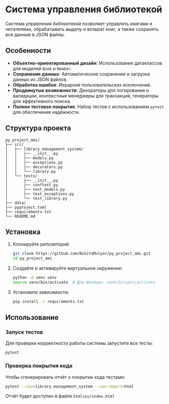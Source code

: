 # Система управления библиотекой

Система управления библиотекой позволяет управлять книгами и читателями, обрабатывать 
выдачу и возврат книг, а также сохранять все данные в JSON файлы.

## Особенности

- **Объектно-ориентированный дизайн**: Использование датаклассов для моделей `Book` и `Member`.
- **Сохранение данных**: Автоматические сохранение и загрузка данных из JSON файлов.
- **Обработка ошибок**: Иерархия пользовательских исключений.
- **Продвинутые возможности**: Декораторы для логирования и валидации, контекстные менеджеры для транзакций, генераторы для эффективного поиска.
- **Полное тестовое покрытие**: Набор тестов с использованием `pytest` для обеспечения надёжности.

## Структура проекта

```
py_project_ami/
├── src/
│   ├── library_management_system/
│   │   ├── __init__.py
│   │   ├── models.py
│   │   ├── exceptions.py
│   │   ├── decorators.py
│   │   └── library.py
│   └── tests/
│       ├── __init__.py
│       ├── conftest.py
│       ├── test_models.py
│       ├── test_exceptions.py
│       └── test_library.py
├── data/
├── pyproject.toml
├── requirements.txt
└── README.md
```

## Установка

1. Клонируйте репозиторий:
   ```bash
   git clone https://github.com/NikitaMulyar/py_project_ami.git
   cd py_project_ami
   ```

2. Создайте и активируйте виртуальное окружение:
   ```bash
   python -m venv venv
   source venv/bin/activate  # Для Windows: venv\Scripts\activate
   ```

3. Установите зависимости:
   ```bash
   pip install -r requirements.txt
   ```

## Использование

### Запуск тестов

Для проверки корректности работы системы запустите все тесты:
```bash
pytest
```

### Проверка покрытия кода

Чтобы сгенерировать отчёт о покрытии кода тестами:
```bash
pytest --cov=library_management_system --cov-report=html
```
Отчёт будет доступен в файле `htmlcov/index.html`
